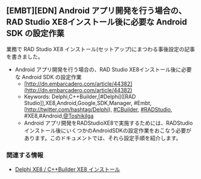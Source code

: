 ## [EMBT][EDN] Android アプリ開発を行う場合の、RAD Studio XE8インストール後に必要な Android SDK の設定作業

業務で RAD Studio XE8 インストール(セットアップ)にまつわる事後設定の記事を書きました。

* Android アプリ開発を行う場合の、RAD Studio XE8インストール後に必要な Android SDK の設定作業
  * [http://dn.embarcadero.com/article/44382](http://dn.embarcadero.com/article/44382)
  * Keywords: Delphi,C++Builder,[#Delphi]([RAD Studio]],XE8,Android,Google,SDK,Manager, #Embt,[http://twitter.com/hashtag/Delphi), [#CBuilder](http://twitter.com/hashtag/CBuilder), [#RADStudio](http://twitter.com/hashtag/RADStudio), #XE8,#Android,[@ToshikiIga](http://twitter.com/ToshikiIga)
  * Android アプリ開発をRADStudioXE8で実施するためには、RADStudioインストール後にいくつかのAndroidSDKの設定作業をおこなう必要があります。このドキュメントでは、それら設定手順を紹介します。



### 関連する情報


* [Delphi XE8 / C++Builder XE8 インストール](https://igapyon.github.io/diary/2015/ig150418.html)
